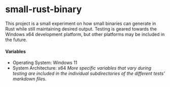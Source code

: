 # small-rust-binary
This project is a small experiment on how small binaries can generate in Rust while still maintaining desired output. Testing is geared towards the Windows x64 development platform, but other platforms may be included in the future.

#### Variables
- Operating System: Windows 11
- System Architecture: x64
*More specific variables that vary during testing are included in the individual subdirectories of the different tests' markdown files.*
